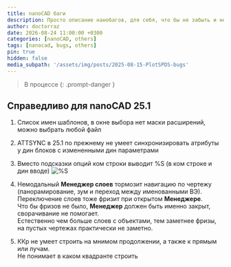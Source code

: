 ```yaml
---
title: nanoCAD баги
description: Просто описание нанобагов, для себя, что бы не забыть и не потерять
author: doctorraz
date: 2026-08-24 11:00:00 +0300
categories: [nanoCAD, others]
tags: [nanocad, bugs, others]
pin: true
hidden: false
media_subpath: '/assets/img/posts/2025-08-15-PlotSPDS-bugs'
---
```


> В процессе
{: .prompt-danger }
 
## Справедливо для nanoCAD 25.1

1. Список имен шаблонов, в окне выбора нет маски расширений, можно выбрать любой файл
2. ATTSYNC в 25.1 по прежнему не умеет синхронизировать атрибуты у дин блоков с измененными дин параметрами
3. Вместо подсказки опций ком строки выводит %S (в ком строке и дин вводе)
![%S](com-line-options.png
)
4. Немодальный **Менеджер слоев** тормозит навигацию по чертежу (панорамирование, зум и переход между именованными ВЭ).</br> 
Переключение слоев тоже фризит при открытом **Менеджере**. </br> 
Что бы фризов не было, **Менеджер** должен быть именно закрыт, сворачивание не помогает.</br>
Естественно чем больше слоев с объектами, тем заметнее фризы, на пустых чертежах практически не заметно.

5. ККр не умеет строить на мнимом продолжении, а также к прямым или лучам. </br>
Не понимает в каком квадранте строить

